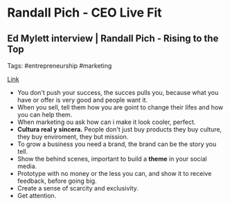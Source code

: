 # Randall Pich - CEO Live Fit



## Ed Mylett interview | Randall Pich - Rising to the Top

Tags: #entrepreneurship #marketing

[Link](https://www.youtube.com/watch?v=NKBRyFW0Ua8)

* You don't push your success, the succes pulls you, because what you have or offer is very good and people want it.
* When you sell, tell them how you are goint to change their lifes and how you can help them.
* When marketing ou ask how can i make it look cooler, perfect.
* **Cultura real y sincera.** People don't just buy products they buy culture, they buy enviroment, they but mission.
* To grow a business you need a brand, the brand can be the story you tell.
* Show the behind scenes, important to build a **theme** in your social media.
* Prototype with no money or the less you can, and show it to receive feedback, before going big.
* Create a sense of scarcity and exclusivity.
* Get attention.